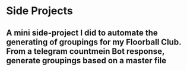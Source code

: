 # Side Projects

## A mini side-project I did to automate the generating of groupings for my Floorball Club. From a telegram countmein Bot response, generate groupings based on a master file
